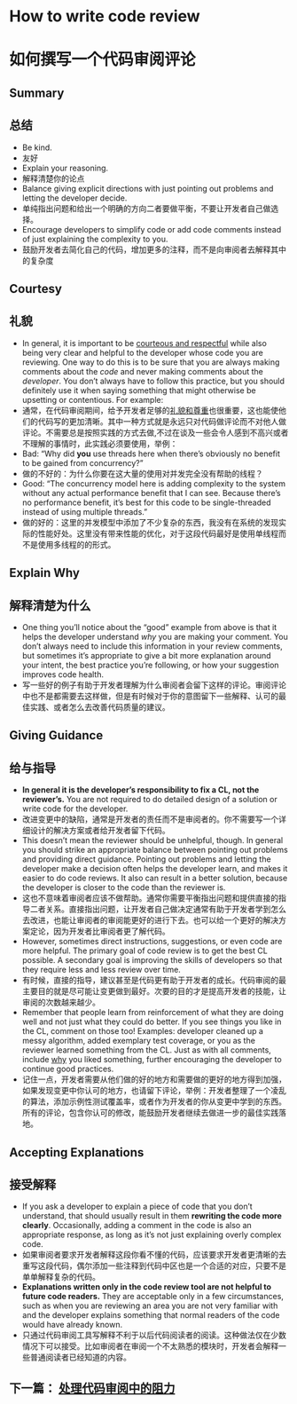 # How to write code review

# 如何撰写一个代码审阅评论

## Summary

## 总结

- Be kind.
- 友好
- Explain your reasoning.
- 解释清楚你的论点
- Balance giving explicit directions with just pointing out problems and letting the developer decide.
- 单纯指出问题和给出一个明确的方向二者要做平衡，不要让开发者自己做选择。
- Encourage developers to simplify code or add code comments instead of just explaining the complexity to you.
- 鼓励开发者去简化自己的代码，增加更多的注释，而不是向审阅者去解释其中的复杂度

## Courtesy

## 礼貌

- In general, it is important to be [courteous and respectful](https://chromium.googlesource.com/chromium/src/+/master/docs/cr_respect.md) while also being very clear and helpful to the developer whose code you are reviewing. One way to do this is to be sure that you are always making comments about the *code* and never making comments about the *developer*. You don’t always have to follow this practice, but you should definitely use it when saying something that might otherwise be upsetting or contentious. For example:
- 通常，在代码审阅期间，给予开发者足够的[礼貌和尊重](https://chromium.googlesource.com/chromium/src/+/master/docs/cr_respect.md)也很重要，这也能使他们的代码写的更加清晰。其中一种方式就是永远只对代码做评论而不对他人做评论。不需要总是按照实践的方式去做,不过在谈及一些会令人感到不高兴或者不理解的事情时，此实践必须要使用，举例：
- Bad: “Why did **you** use threads here when there’s obviously no benefit to be gained from concurrency?”
- 做的不好的：为什么你要在这大量的使用对并发完全没有帮助的线程？
- Good: “The concurrency model here is adding complexity to the system without any actual performance benefit that I can see. Because there’s no performance benefit, it’s best for this code to be single-threaded instead of using multiple threads.”
- 做的好的：这里的并发模型中添加了不少复杂的东西，我没有在系统的发现实际的性能好处。这里没有带来性能的优化，对于这段代码最好是使用单线程而不是使用多线程的的形式。

## Explain Why

## 解释清楚为什么

- One thing you’ll notice about the “good” example from above is that it helps the developer understand *why* you are making your comment. You don’t always need to include this information in your review comments, but sometimes it’s appropriate to give a bit more explanation around your intent, the best practice you’re following, or how your suggestion improves code health.
- 写一些好的例子有助于开发者理解为什么审阅者会留下这样的评论。审阅评论中也不是都需要去这样做，但是有时候对于你的意图留下一些解释、认可的最佳实践、或者怎么去改善代码质量的建议。

## Giving Guidance

## 给与指导

- **In general it is the developer’s responsibility to fix a CL, not the reviewer’s.** You are not required to do detailed design of a solution or write code for the developer.
- 改进变更中的缺陷，通常是开发者的责任而不是审阅者的。你不需要写一个详细设计的解决方案或者给开发者留下代码。
- This doesn’t mean the reviewer should be unhelpful, though. In general you should strike an appropriate balance between pointing out problems and providing direct guidance. Pointing out problems and letting the developer make a decision often helps the developer learn, and makes it easier to do code reviews. It also can result in a better solution, because the developer is closer to the code than the reviewer is.
- 这也不意味着审阅者应该不做帮助。通常你需要平衡指出问题和提供直接的指导二者关系。直接指出问题，让开发者自己做决定通常有助于开发者学到怎么去改进，也能让审阅者的审阅能更好的进行下去。也可以给一个更好的解决方案定论，因为开发者比审阅者更了解代码。
- However, sometimes direct instructions, suggestions, or even code are more helpful. The primary goal of code review is to get the best CL possible. A secondary goal is improving the skills of developers so that they require less and less review over time.
- 有时候，直接的指导，建议甚至是代码更有助于开发者的成长。代码审阅的最主要目的就是尽可能让变更做到最好。次要的目的才是提高开发者的技能，让审阅的次数越来越少。
- Remember that people learn from reinforcement of what they are doing well and not just what they could do better. If you see things you like in the CL, comment on those too! Examples: developer cleaned up a messy algorithm, added exemplary test coverage, or you as the reviewer learned something from the CL. Just as with all comments, include [why](https://google.github.io/eng-practices/review/reviewer/comments.html#why) you liked something, further encouraging the developer to continue good practices.
- 记住一点，开发者需要从他们做的好的地方和需要做的更好的地方得到加强，如果发现变更中你认可的地方，也请留下评论，举例：开发者整理了一个凌乱的算法，添加示例性测试覆盖率，或者作为开发者的你从变更中学到的东西。所有的评论，包含你认可的修改，能鼓励开发者继续去做进一步的最佳实践落地。

## Accepting Explanations

## 接受解释

- If you ask a developer to explain a piece of code that you don’t understand, that should usually result in them **rewriting the code more clearly**. Occasionally, adding a comment in the code is also an appropriate response, as long as it’s not just explaining overly complex code.
- 如果审阅者要求开发者解释这段你看不懂的代码，应该要求开发者更清晰的去重写这段代码，偶尔添加一些注释到代码中区也是一个合适的对应，只要不是单单解释复杂的代码。
- **Explanations written only in the code review tool are not helpful to future code readers.** They are acceptable only in a few circumstances, such as when you are reviewing an area you are not very familiar with and the developer explains something that normal readers of the code would have already known.
- 只通过代码审阅工具写解释不利于以后代码阅读者的阅读。这种做法仅在少数情况下可以接受。比如审阅者在审阅一个不太熟悉的模块时，开发者会解释一些普通阅读者已经知道的内容。



## 下一篇： [处理代码审阅中的阻力]()

